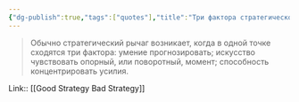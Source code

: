 ```yaml
---
{"dg-publish":true,"tags":["quotes"],"title":"Три фактора стратегического рычага","date":"2022-06-26T09:18:56+03:00","permalink":"/quotes/202206260918/","dgHomeLink":false,"dgPassFrontmatter":true}
---
```



> Обычно стратегический рычаг возникает, когда в одной точке сходятся три фактора: умение прогнозировать; искусство чувствовать опорный, или поворотный, момент; способность концентрировать усилия.

Link:: [[Good Strategy Bad Strategy]]

